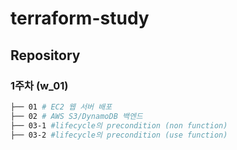 # terraform-study
## Repository
### 1주차 (w_01)
```bash
├── 01 # EC2 웹 서버 배포
├── 02 # AWS S3/DynamoDB 백엔드
├── 03-1 #lifecycle의 precondition (non function)
├── 03-2 #lifecycle의 precondition (use function)
```
